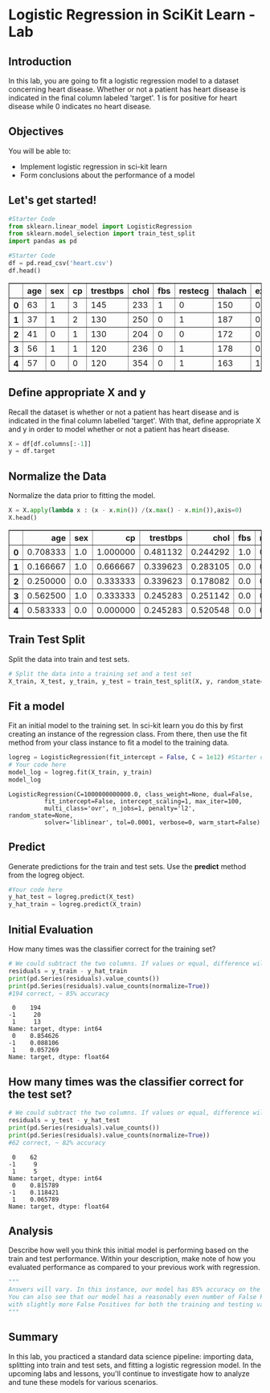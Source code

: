 
# Logistic Regression in SciKit Learn - Lab

## Introduction 

In this lab, you are going to fit a logistic regression model to a dataset concerning heart disease. Whether or not a patient has heart disease is indicated in the final column labeled 'target'. 1 is for positive for heart disease while 0 indicates no heart disease.

## Objectives
You will be able to:

* Implement logistic regression in sci-kit learn
* Form conclusions about the performance of a model


## Let's get started!


```python
#Starter Code
from sklearn.linear_model import LogisticRegression
from sklearn.model_selection import train_test_split
import pandas as pd
```


```python
#Starter Code
df = pd.read_csv('heart.csv')
df.head()
```




<div>
<style scoped>
    .dataframe tbody tr th:only-of-type {
        vertical-align: middle;
    }

    .dataframe tbody tr th {
        vertical-align: top;
    }

    .dataframe thead th {
        text-align: right;
    }
</style>
<table border="1" class="dataframe">
  <thead>
    <tr style="text-align: right;">
      <th></th>
      <th>age</th>
      <th>sex</th>
      <th>cp</th>
      <th>trestbps</th>
      <th>chol</th>
      <th>fbs</th>
      <th>restecg</th>
      <th>thalach</th>
      <th>exang</th>
      <th>oldpeak</th>
      <th>slope</th>
      <th>ca</th>
      <th>thal</th>
      <th>target</th>
    </tr>
  </thead>
  <tbody>
    <tr>
      <th>0</th>
      <td>63</td>
      <td>1</td>
      <td>3</td>
      <td>145</td>
      <td>233</td>
      <td>1</td>
      <td>0</td>
      <td>150</td>
      <td>0</td>
      <td>2.3</td>
      <td>0</td>
      <td>0</td>
      <td>1</td>
      <td>1</td>
    </tr>
    <tr>
      <th>1</th>
      <td>37</td>
      <td>1</td>
      <td>2</td>
      <td>130</td>
      <td>250</td>
      <td>0</td>
      <td>1</td>
      <td>187</td>
      <td>0</td>
      <td>3.5</td>
      <td>0</td>
      <td>0</td>
      <td>2</td>
      <td>1</td>
    </tr>
    <tr>
      <th>2</th>
      <td>41</td>
      <td>0</td>
      <td>1</td>
      <td>130</td>
      <td>204</td>
      <td>0</td>
      <td>0</td>
      <td>172</td>
      <td>0</td>
      <td>1.4</td>
      <td>2</td>
      <td>0</td>
      <td>2</td>
      <td>1</td>
    </tr>
    <tr>
      <th>3</th>
      <td>56</td>
      <td>1</td>
      <td>1</td>
      <td>120</td>
      <td>236</td>
      <td>0</td>
      <td>1</td>
      <td>178</td>
      <td>0</td>
      <td>0.8</td>
      <td>2</td>
      <td>0</td>
      <td>2</td>
      <td>1</td>
    </tr>
    <tr>
      <th>4</th>
      <td>57</td>
      <td>0</td>
      <td>0</td>
      <td>120</td>
      <td>354</td>
      <td>0</td>
      <td>1</td>
      <td>163</td>
      <td>1</td>
      <td>0.6</td>
      <td>2</td>
      <td>0</td>
      <td>2</td>
      <td>1</td>
    </tr>
  </tbody>
</table>
</div>



## Define appropriate X and y
Recall the dataset is whether or not a patient has heart disease and is indicated in the final column labelled 'target'. With that, define appropriate X and y in order to model whether or not a patient has heart disease.


```python
X = df[df.columns[:-1]]
y = df.target
```

## Normalize the Data
Normalize the data prior to fitting the model.


```python
X = X.apply(lambda x : (x - x.min()) /(x.max() - x.min()),axis=0)
X.head()
```




<div>
<style scoped>
    .dataframe tbody tr th:only-of-type {
        vertical-align: middle;
    }

    .dataframe tbody tr th {
        vertical-align: top;
    }

    .dataframe thead th {
        text-align: right;
    }
</style>
<table border="1" class="dataframe">
  <thead>
    <tr style="text-align: right;">
      <th></th>
      <th>age</th>
      <th>sex</th>
      <th>cp</th>
      <th>trestbps</th>
      <th>chol</th>
      <th>fbs</th>
      <th>restecg</th>
      <th>thalach</th>
      <th>exang</th>
      <th>oldpeak</th>
      <th>slope</th>
      <th>ca</th>
      <th>thal</th>
    </tr>
  </thead>
  <tbody>
    <tr>
      <th>0</th>
      <td>0.708333</td>
      <td>1.0</td>
      <td>1.000000</td>
      <td>0.481132</td>
      <td>0.244292</td>
      <td>1.0</td>
      <td>0.0</td>
      <td>0.603053</td>
      <td>0.0</td>
      <td>0.370968</td>
      <td>0.0</td>
      <td>0.0</td>
      <td>0.333333</td>
    </tr>
    <tr>
      <th>1</th>
      <td>0.166667</td>
      <td>1.0</td>
      <td>0.666667</td>
      <td>0.339623</td>
      <td>0.283105</td>
      <td>0.0</td>
      <td>0.5</td>
      <td>0.885496</td>
      <td>0.0</td>
      <td>0.564516</td>
      <td>0.0</td>
      <td>0.0</td>
      <td>0.666667</td>
    </tr>
    <tr>
      <th>2</th>
      <td>0.250000</td>
      <td>0.0</td>
      <td>0.333333</td>
      <td>0.339623</td>
      <td>0.178082</td>
      <td>0.0</td>
      <td>0.0</td>
      <td>0.770992</td>
      <td>0.0</td>
      <td>0.225806</td>
      <td>1.0</td>
      <td>0.0</td>
      <td>0.666667</td>
    </tr>
    <tr>
      <th>3</th>
      <td>0.562500</td>
      <td>1.0</td>
      <td>0.333333</td>
      <td>0.245283</td>
      <td>0.251142</td>
      <td>0.0</td>
      <td>0.5</td>
      <td>0.816794</td>
      <td>0.0</td>
      <td>0.129032</td>
      <td>1.0</td>
      <td>0.0</td>
      <td>0.666667</td>
    </tr>
    <tr>
      <th>4</th>
      <td>0.583333</td>
      <td>0.0</td>
      <td>0.000000</td>
      <td>0.245283</td>
      <td>0.520548</td>
      <td>0.0</td>
      <td>0.5</td>
      <td>0.702290</td>
      <td>1.0</td>
      <td>0.096774</td>
      <td>1.0</td>
      <td>0.0</td>
      <td>0.666667</td>
    </tr>
  </tbody>
</table>
</div>



## Train Test Split
Split the data into train and test sets.


```python
# Split the data into a training set and a test set
X_train, X_test, y_train, y_test = train_test_split(X, y, random_state=0)
```

## Fit a model
Fit an initial model to the training set. In sci-kit learn you do this by first creating an instance of the regression class. From there, then use the fit method from your class instance to fit a model to the training data.


```python
logreg = LogisticRegression(fit_intercept = False, C = 1e12) #Starter code
# Your code here
model_log = logreg.fit(X_train, y_train)
model_log
```




    LogisticRegression(C=1000000000000.0, class_weight=None, dual=False,
              fit_intercept=False, intercept_scaling=1, max_iter=100,
              multi_class='ovr', n_jobs=1, penalty='l2', random_state=None,
              solver='liblinear', tol=0.0001, verbose=0, warm_start=False)



## Predict
Generate predictions for the train and test sets. Use the **predict** method from the logreg object.


```python
#Your code here
y_hat_test = logreg.predict(X_test)
y_hat_train = logreg.predict(X_train)
```

## Initial Evaluation
How many times was the classifier correct for the training set?


```python
# We could subtract the two columns. If values or equal, difference will be zero. Then count number of zeros.
residuals = y_train - y_hat_train
print(pd.Series(residuals).value_counts())
print(pd.Series(residuals).value_counts(normalize=True))
#194 correct, ~ 85% accuracy
```

     0    194
    -1     20
     1     13
    Name: target, dtype: int64
     0    0.854626
    -1    0.088106
     1    0.057269
    Name: target, dtype: float64


## How many times was the classifier correct for the test set?


```python
# We could subtract the two columns. If values or equal, difference will be zero. Then count number of zeros.
residuals = y_test - y_hat_test
print(pd.Series(residuals).value_counts())
print(pd.Series(residuals).value_counts(normalize=True))
#62 correct, ~ 82% accuracy
```

     0    62
    -1     9
     1     5
    Name: target, dtype: int64
     0    0.815789
    -1    0.118421
     1    0.065789
    Name: target, dtype: float64


## Analysis
Describe how well you think this initial model is performing based on the train and test performance. Within your description, make note of how you evaluated performance as compared to your previous work with regression.


```python
"""
Answers will vary. In this instance, our model has 85% accuracy on the train set and 83% on the test set. 
You can also see that our model has a reasonably even number of False Positives and False Negatives, 
with slightly more False Positives for both the training and testing validations.
"""
```

## Summary

In this lab, you practiced a standard data science pipeline: importing data, splitting into train and test sets, and fitting a logistic regression model. In the upcoming labs and lessons, you'll continue to investigate how to analyze and tune these models for various scenarios.
